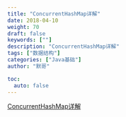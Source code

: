```yaml
---  
title: "ConcurrentHashMap详解"  
date: 2018-04-10
weight: 70 
draft: false  
keywords: [""]  
description: "ConcurrentHashMap详解"  
tags: ["数据结构"]  
categories: ["Java基础"]  
author: "默哥"  

toc:
  auto: false
---  
```

[ConcurrentHashMap详解](https://mp.weixin.qq.com/s?__biz=MzIwNTI2ODY5OA==&mid=2649938471&idx=1&sn=2964df2adc4feaf87c11b4915b9a018e "ConcurrentHashMap详解")
